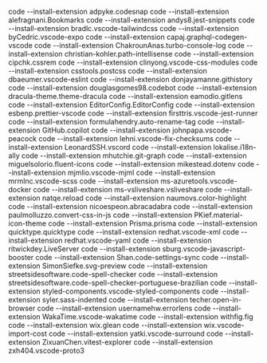 code --install-extension adpyke.codesnap
code --install-extension alefragnani.Bookmarks
code --install-extension andys8.jest-snippets
code --install-extension bradlc.vscode-tailwindcss
code --install-extension byCedric.vscode-expo
code --install-extension capaj.graphql-codegen-vscode
code --install-extension ChakrounAnas.turbo-console-log
code --install-extension christian-kohler.path-intellisense
code --install-extension cipchk.cssrem
code --install-extension clinyong.vscode-css-modules
code --install-extension csstools.postcss
code --install-extension dbaeumer.vscode-eslint
code --install-extension donjayamanne.githistory
code --install-extension douglasgomes98.codebot
code --install-extension dracula-theme.theme-dracula
code --install-extension eamodio.gitlens
code --install-extension EditorConfig.EditorConfig
code --install-extension esbenp.prettier-vscode
code --install-extension firsttris.vscode-jest-runner
code --install-extension formulahendry.auto-rename-tag
code --install-extension GitHub.copilot
code --install-extension johnpapa.vscode-peacock
code --install-extension lehni.vscode-fix-checksums
code --install-extension LeonardSSH.vscord
code --install-extension lokalise.i18n-ally
code --install-extension mhutchie.git-graph
code --install-extension miguelsolorio.fluent-icons
code --install-extension mikestead.dotenv
code --install-extension mjmlio.vscode-mjml
code --install-extension mrmlnc.vscode-scss
code --install-extension ms-azuretools.vscode-docker
code --install-extension ms-vsliveshare.vsliveshare
code --install-extension natqe.reload
code --install-extension naumovs.color-highlight
code --install-extension nicoespeon.abracadabra
code --install-extension paulmolluzzo.convert-css-in-js
code --install-extension PKief.material-icon-theme
code --install-extension Prisma.prisma
code --install-extension quicktype.quicktype
code --install-extension redhat.vscode-xml
code --install-extension redhat.vscode-yaml
code --install-extension ritwickdey.LiveServer
code --install-extension sburg.vscode-javascript-booster
code --install-extension Shan.code-settings-sync
code --install-extension SimonSiefke.svg-preview
code --install-extension streetsidesoftware.code-spell-checker
code --install-extension streetsidesoftware.code-spell-checker-portuguese-brazilian
code --install-extension styled-components.vscode-styled-components
code --install-extension syler.sass-indented
code --install-extension techer.open-in-browser
code --install-extension usernamehw.errorlens
code --install-extension WakaTime.vscode-wakatime
code --install-extension withfig.fig
code --install-extension wix.glean
code --install-extension wix.vscode-import-cost
code --install-extension yatki.vscode-surround
code --install-extension ZixuanChen.vitest-explorer
code --install-extension zxh404.vscode-proto3
